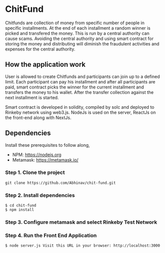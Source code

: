 # ChitFund

Chitfunds are collection of money from specific number of people in specific installments. At the end of each installment a random winner 
is picked and transfered the money. This is run by a central authority can cause scams. Avoiding the central authority
and using smart contract for storing the money and distributing will diminish the fraudulent activities and expenses for the
central authority.

## How the application work

User is allowed to create Chitfunds and participants can join up to a defined limit. Each participant can pay his installment and after all
participants are paid, smart contract picks the winner for the current installment and transfers the money to his wallet. After the transfer
collection against the next installment is started.

Smart contract is developed in solidity, compiled by solc and deployed to Rinkeby network using web3.js. NodeJs is used on the server, ReactJs on the front-end along with NextJs. 

## Dependencies

Install these prerequisites to follow along,

- NPM: https://nodejs.org
- Metamask: https://metamask.io/

### Step 1. Clone the project

```
git clone https://github.com/Abhinav/chit-fund.git
```
### Step 2. Install dependencies

```
$ cd chit-fund
$ npm install
```
### Step 3. Configure metamask and select Rinkeby Test Network

### Step 4. Run the Front End Application

```
$ node server.js Visit this URL in your browser: http://localhost:3000
```

